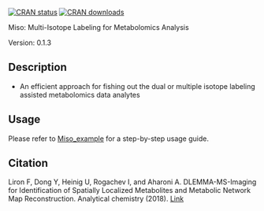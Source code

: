 [![CRAN status](http://www.r-pkg.org/badges/version/Miso)](https://cran.r-project.org/package=Miso) 
[![CRAN downloads](http://cranlogs.r-pkg.org/badges/grand-total/Miso)](https://cran.r-project.org/package=Miso)

Miso: Multi-Isotope Labeling for Metabolomics Analysis

Version: 0.1.3

## Description

- An efficient approach for fishing out the dual or multiple isotope labeling assisted metabolomics data analytes


## Usage

Please refer to [Miso_example](https://github.com/YonghuiDong/Miso_example) for a step-by-step usage guide.

## Citation

Liron F, Dong Y, Heinig U, Rogachev I, and Aharoni A. DLEMMA-MS-Imaging for Identification of Spatially Localized Metabolites and Metabolic Network Map Reconstruction. Analytical chemistry (2018). [Link](https://pubs.acs.org/doi/10.1021/acs.analchem.8b01644)
